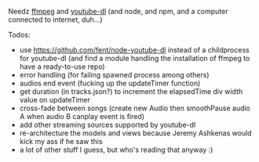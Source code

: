 Needz [ffmpeg](https://www.ffmpeg.org/) and [youtube-dl](http://rg3.github.io/youtube-dl/) (and node, and npm, and a computer connected to internet, duh...)

Todos:
- use https://github.com/fent/node-youtube-dl instead of a childprocess for youtube-dl (and find a module handling the installation of ffmpeg to have a ready-to-use repo)
- error handling (for failing spawned process among others)
- audios end event (fucking up the updateTimer function)
- get duration (in tracks.json?) to increment the elapsedTime div width value on updateTimer
- cross-fade between songs (create new Audio then smoothPause audio A when audio B canplay event is fired)
- add other streaming sources supported by youtube-dl
- re-architecture the models and views because Jeremy Ashkenas would kick my ass if he saw this
- a lot of other stuff I guess, but who's reading that anyway :)
